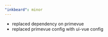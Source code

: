 ```yaml
---
"inkbeard": minor
---
```


- replaced dependency on primevue
- replaced primevue config with ui-vue config
